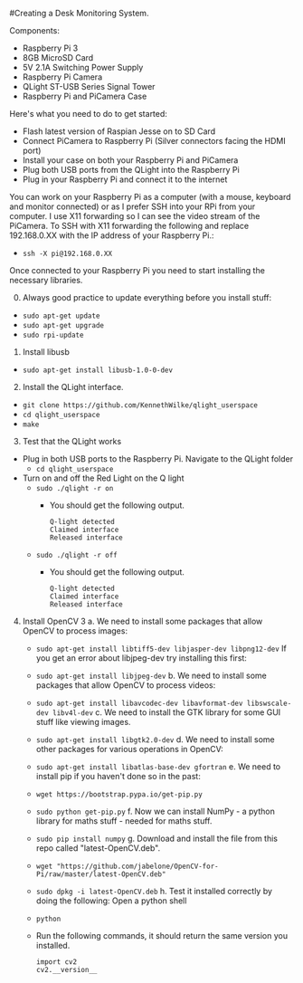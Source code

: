 #Creating a Desk Monitoring System.

Components:
  * Raspberry Pi 3
  * 8GB MicroSD Card
  * 5V 2.1A Switching Power Supply
  * Raspberry Pi Camera
  * QLight ST-USB Series Signal Tower
  * Raspberry Pi and PiCamera Case

Here's what you need to do to get started:
- Flash latest version of Raspian Jesse on to SD Card
- Connect PiCamera to Raspberry Pi (Silver connectors facing the HDMI port)
- Install your case on both your Raspberry Pi and PiCamera
- Plug both USB ports from the QLight into the Raspberry Pi
- Plug in your Raspberry Pi and connect it to the internet

You can work on your Raspberry Pi as a computer (with a mouse, keyboard and monitor connected) or as I prefer SSH into your RPi from your computer. I use X11 forwarding so I can see the video stream of the PiCamera. To SSH with X11 forwarding the following and replace 192.168.0.XX with the IP address of your Raspberry Pi.:
  * `ssh -X pi@192.168.0.XX`

Once connected to your Raspberry Pi you need to start installing the necessary libraries.

0. Always good practice to update everything before you install stuff:
  * `sudo apt-get update`
  * `sudo apt-get upgrade`
  * `sudo rpi-update`

1. Install libusb
  * `sudo apt-get install libusb-1.0-0-dev`

2. Install the QLight interface.
  * `git clone https://github.com/KennethWilke/qlight_userspace`
  * `cd qlight_userspace`
  * `make`

3. Test that the QLight works
  * Plug in both USB ports to the Raspberry Pi. Navigate to the QLight folder
    * `cd qlight_userspace`
  * Turn on and off the Red Light on the Q light
    * `sudo ./qlight -r on`
      * You should get the following output.
      
          ```
          Q-light detected
          Claimed interface
          Released interface
          ```
    * `sudo ./qlight -r off`
      * You should get the following output.
      
          ```
          Q-light detected
          Claimed interface
          Released interface
          ```

4. Install OpenCV 3
  a. We need to install some packages that allow OpenCV to process images:
    * `sudo apt-get install libtiff5-dev libjasper-dev libpng12-dev`
  If you get an error about libjpeg-dev try installing this first:
    * `sudo apt-get install libjpeg-dev`
  b. We need to install some packages that allow OpenCV to process videos:
    * `sudo apt-get install libavcodec-dev libavformat-dev libswscale-dev libv4l-dev`
  c. We need to install the GTK library for some GUI stuff like viewing images.
    * `sudo apt-get install libgtk2.0-dev`
  d. We need to install some other packages for various operations in OpenCV:
    * `sudo apt-get install libatlas-base-dev gfortran`
  e. We need to install pip if you haven't done so in the past:
    * `wget https://bootstrap.pypa.io/get-pip.py`
    * `sudo python get-pip.py`
  f. Now we can install NumPy - a python library for maths stuff - needed for maths stuff.
    * `sudo pip install numpy`
  g. Download and install the file from this repo called "latest-OpenCV.deb".
    * `wget "https://github.com/jabelone/OpenCV-for-Pi/raw/master/latest-OpenCV.deb"`
    * `sudo dpkg -i latest-OpenCV.deb`
  h. Test it installed correctly by doing the following: Open a python shell
    * `python`
    * Run the following commands, it should return the same version you installed.
    
      ```
      import cv2
      cv2.__version__
      ```
